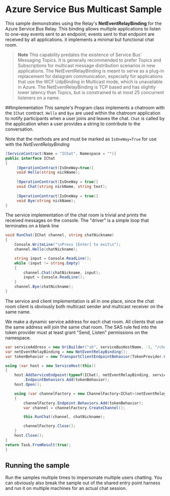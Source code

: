 ﻿# Azure Service Bus Multicast Sample

This sample demonstrates using the Relay's **NetEventRelayBinding** for the 
Azure Service Bus Relay. This binding allows multiple applications to listen to 
one-way events sent to an endpoint; events sent to that endpoint are received by all 
applications. it implements a minimal but functional chat room.

> **Note**
> This capability predates the existence of Service Bus' Messaging Topics. It is 
> generally recommended to prefer Topics and Subscriptions for multicast message 
> distribution scenarios in new applications. The NetEventRelayBinding is meant 
> to serve as a plug-in replacement for datagram communication, especially for 
> applications that use the WCF UdpBinding in Multicast mode, which is unavailable 
> in Azure. The NetEventRelayBinding is TCP based and has slightly lower latency 
> than Topics, but is constrained to at most 25 concurrent listeners on a name.  

##Implementation
This sample's Program class implements a chatroom with the <code>IChat</code> contract. 
<code>Hello</code> and <code>Bye</code> are used within the chatroom application to 
notify participants when a user joins and leaves the chat. <code>Chat</code> is 
called by the application when a user provides a string to contribute to the 
conversation.

Note that the methods are and must be marked as <code>IsOneWay=True</code> for use with
the *NetEventRelayBinding*
```csharp
[ServiceContract(Name = "IChat", Namespace = "")]
public interface IChat
{
     [OperationContract(IsOneWay=true)]
     void Hello(string nickName);
 
     [OperationContract(IsOneWay = true)]
     void Chat(string nickName, string text);
 
     [OperationContract(IsOneWay = true)]
     void Bye(string nickName);
}
```

The service implementation of the chat room is trivial and prints the received 
messages on the console. The "driver" is a simple loop that terminates on a blank line

```csharp
void RunChat(IChat channel, string chatNickname)
{
    Console.WriteLine("\nPress [Enter] to exit\n");
    channel.Hello(chatNickname);

    string input = Console.ReadLine();
    while (input != string.Empty)
    {
        channel.Chat(chatNickname, input);
        input = Console.ReadLine();
    }
    channel.Bye(chatNickname);
}
```

The service and client implementation is all in one place, since the chat room client
is obviously both multicast sender and multicast receiver on the same name.

We make a dynamic service address for each chat room. All clients that use the same address
will join the same chat room. The SAS rule fed into the token provider must at least grant
"Send, Listen" permissions on the namespace.

```csharp
var serviceAddress = new UriBuilder("sb", serviceBusHostName, -1, "/chat/" + session).ToString();
var netEventRelayBinding = new NetEventRelayBinding();
var tokenBehavior = new TransportClientEndpointBehavior(TokenProvider.CreateSharedAccessSignatureTokenProvider(token));

using (var host = new ServiceHost(this))
{
    host.AddServiceEndpoint(typeof(IChat), netEventRelayBinding, serviceAddress)
        .EndpointBehaviors.Add(tokenBehavior);
    host.Open();

    using (var channelFactory = new ChannelFactory<IChat>(netEventRelayBinding, serviceAddress))
    {
        channelFactory.Endpoint.Behaviors.Add(tokenBehavior);
        var channel = channelFactory.CreateChannel();

        this.RunChat(channel, chatNickname);

        channelFactory.Close();
    }
    host.Close();
}
return Task.FromResult(true);
}
```

## Running the sample

Run the samples multiple times to impersonate multiple users chatting. You can obviously also 
break the sample out of the shared entry point harness and run it on multiple machines for
an actual chat session.